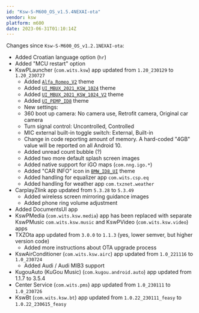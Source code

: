 ```yaml
---
id: "Ksw-S-M600_OS_v1.5.4NEXAI-ota"
vendor: ksw
platform: m600
date: 2023-06-31T01:10:14Z
---
```

Changes since `Ksw-S-M600_OS_v1.2.1NEXAI-ota`:
- Added Croatian language option (`hr`)
- Added "MCU restart" option
- KswPLauncher (`com.wits.ksw`) app updated from `1.20_230129` to `1.20_230727`
    - Added [`Alfa_Romeo_V2`](/headunits/themes/ksw/alfa_romeo_v2) theme
    - Added [`UI_MBUX_2021_KSW_1024`](/headunits/themes/ksw/ui_mbux_2021_ksw_1024) theme
    - Added [`UI_MBUX_2021_KSW_1024_V2`](/headunits/themes/ksw/ui_mbux_2021_ksw_1024_v2) theme
    - Added [`UI_PEMP_ID8`](/headunits/themes/ksw/ui_pemp_id8) theme
    - New settings:
    - 360 boot up camera: No camera use, Retrofit camera, Original car camera
    - Turn signal control: Uncontrolled, Controlled
    - MIC external built-in toggle switch: External, Built-in
    - Change in code reporting amount of memory. A hard-coded "4GB" value will be reported on all Android 10.
    - Added unread count bubble (?)
    - Added two more default splash screen images
    - Added native support for iGO maps (`com.nng.igo.*`)
    - Added "CAR INFO" icon in [`BMW_ID8_UI`](/headunits/themes/ksw/bmw_id8_ui) theme
    - Added handling for equalizer app `com.wits.csp.eq`
    - Added handling for weather app `com.txznet.weather`
- CarplayZlink app updated from `5.3.28` to `5.3.49`
    - Added wireless screen mirroring guidance images
    - Added phone ring volume adjustment
- Added DocumentsUI app
- KswPMedia (`com.wits.ksw.media`) app has been replaced with separate KswPMusic `com.wits.ksw.music` and KswPVideo (`com.wits.ksw.video`) apps
- TXZOta app updated from `3.0.0` to `1.1.3` (yes, lower semver, but higher version code)
    - Added more instructions about OTA upgrade process
- KswAirConditioner (`com.wits.ksw.airc`) app updated from `1.0_221116` to `1.0_230724`
    - Added Audi / Audi MIB3 support
- KugouAuto (KuGou Music) (`com.kugou.android.auto`) app updated from 1.1.7 to 3.5.4
- Center Service (`com.wits.pms`) app updated from `1.0_230111` to `1.0_230726`
- KswBt (`com.wits.ksw.bt`) app updated from `1.0.22_230111_feasy` to `1.0.22_230615_feasy`
